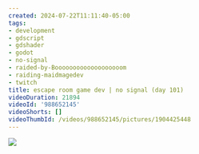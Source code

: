 ```yaml
---
created: 2024-07-22T11:11:40-05:00
tags:
- development
- gdscript
- gdshader
- godot
- no-signal
- raided-by-Booooooooooooooooooom
- raiding-maidmagedev
- twitch
title: escape room game dev | no signal (day 101)
videoDuration: 21894
videoId: '988652145'
videoShorts: []
videoThumbId: /videos/988652145/pictures/1904425448
---
```


![](20240722161140.jpg)
